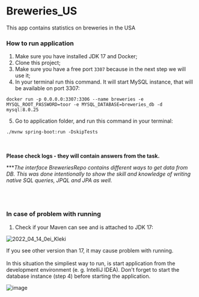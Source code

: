 # Breweries_US

This app contains statistics on breweries in the USA

### How to run application

1. Make sure you have installed JDK 17 and Docker;
2. Clone this project;
3. Make sure you have a free port ``` 3307 ``` because in the next step we will use it;
4. In your terminal run this command. It will start MySQL instance, that will be available on port 3307:
``` 
docker run -p 0.0.0.0:3307:3306 --name breweries -e MYSQL_ROOT_PASSWORD=toor -e MYSQL_DATABASE=breweries_db -d mysql:8.0.25
```
5. Go to application folder, and run this command in your terminal:
``` 
./mvnw spring-boot:run -DskipTests
```
<br></br>
**Please check logs -  they will contain answers from the task.** 

*\***The interface BreweriesRepo contains different ways to get data from DB. This was done intentionally to show the skill and knowledge of writing native SQL queries, JPQL and JPA as well.*

<br></br>
### In case of problem with running

1. Check if your Maven can see and is attached to JDK 17:


![2022_04_14_0ei_Kleki](https://user-images.githubusercontent.com/87810252/163328669-2c1f4ee4-6aaf-46fa-80de-25a2eb0a0bd5.png)

If you see other version than 17, it may cause problem with running.
<br></br>
In this situation the simpliest way to run, is start application from the development environment (e. g. IntelliJ IDEA).
Don't forget to start the database instance (step 4) before starting the application.

![image](https://user-images.githubusercontent.com/87810252/163330854-eda3ba9e-96e8-46e6-991c-cfa84a092827.png)
